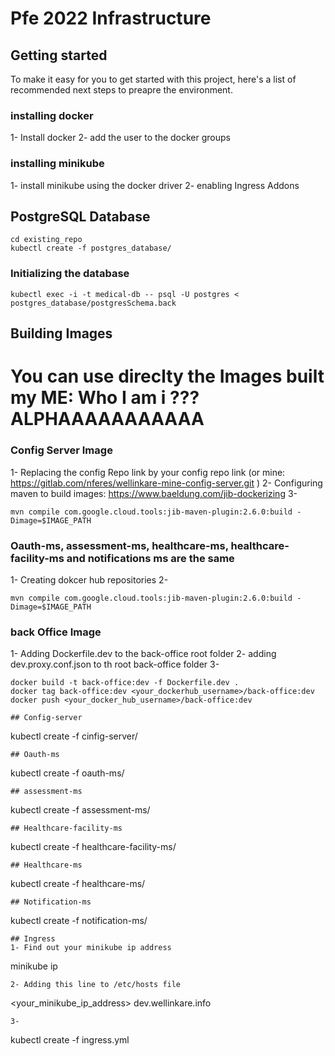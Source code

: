 # Pfe 2022 Infrastructure



## Getting started

To make it easy for you to get started with this project, here's a list of recommended next steps to preapre the environment.

### installing docker 
1- Install docker 
2- add the user to the docker groups 
### installing minikube
1- install minikube using the docker driver
2- enabling Ingress Addons
## PostgreSQL Database
```
cd existing_repo
kubectl create -f postgres_database/
```
### Initializing the database 
```
kubectl exec -i -t medical-db -- psql -U postgres < postgres_database/postgresSchema.back
```
## Building Images 
# You can use direclty the Images built my ME: Who I am i ??? ALPHAAAAAAAAAAA
### Config Server Image
1- Replacing the config Repo link by your config repo link (or mine: https://gitlab.com/nferes/wellinkare-mine-config-server.git )
2- Configuring maven to build images: https://www.baeldung.com/jib-dockerizing
3- 
```
mvn compile com.google.cloud.tools:jib-maven-plugin:2.6.0:build -Dimage=$IMAGE_PATH
```

### Oauth-ms, assessment-ms, healthcare-ms, healthcare-facility-ms and notifications ms are the same
1- Creating dokcer hub repositories
2- 
```
mvn compile com.google.cloud.tools:jib-maven-plugin:2.6.0:build -Dimage=$IMAGE_PATH
```
### back Office Image
1- Adding Dockerfile.dev to the back-office root folder
2- adding dev.proxy.conf.json to th root back-office folder
3- 
```
docker build -t back-office:dev -f Dockerfile.dev .
docker tag back-office:dev <your_dockerhub_username>/back-office:dev
docker push <your_docker_hub_username>/back-office:dev

## Config-server
```
kubectl create -f cinfig-server/
```
## Oauth-ms
```
kubectl create -f oauth-ms/
```
## assessment-ms
```
kubectl create -f assessment-ms/
```
## Healthcare-facility-ms
```
kubectl create -f healthcare-facility-ms/
```
## Healthcare-ms
```
kubectl create -f healthcare-ms/
```
## Notification-ms
```
kubectl create -f notification-ms/
```
## Ingress
1- Find out your minikube ip address
```
minikube ip
```
2- Adding this line to /etc/hosts file
```
<your_minikube_ip_address> dev.wellinkare.info
```
3-
```
kubectl create -f ingress.yml
```